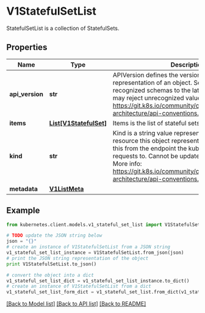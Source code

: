 # V1StatefulSetList

StatefulSetList is a collection of StatefulSets.

## Properties
Name | Type | Description | Notes
------------ | ------------- | ------------- | -------------
**api_version** | **str** | APIVersion defines the versioned schema of this representation of an object. Servers should convert recognized schemas to the latest internal value, and may reject unrecognized values. More info: https://git.k8s.io/community/contributors/devel/sig-architecture/api-conventions.md#resources | [optional] 
**items** | [**List[V1StatefulSet]**](V1StatefulSet.md) | Items is the list of stateful sets. | 
**kind** | **str** | Kind is a string value representing the REST resource this object represents. Servers may infer this from the endpoint the kubernetes.client submits requests to. Cannot be updated. In CamelCase. More info: https://git.k8s.io/community/contributors/devel/sig-architecture/api-conventions.md#types-kinds | [optional] 
**metadata** | [**V1ListMeta**](V1ListMeta.md) |  | [optional] 

## Example

```python
from kubernetes.client.models.v1_stateful_set_list import V1StatefulSetList

# TODO update the JSON string below
json = "{}"
# create an instance of V1StatefulSetList from a JSON string
v1_stateful_set_list_instance = V1StatefulSetList.from_json(json)
# print the JSON string representation of the object
print V1StatefulSetList.to_json()

# convert the object into a dict
v1_stateful_set_list_dict = v1_stateful_set_list_instance.to_dict()
# create an instance of V1StatefulSetList from a dict
v1_stateful_set_list_form_dict = v1_stateful_set_list.from_dict(v1_stateful_set_list_dict)
```
[[Back to Model list]](../README.md#documentation-for-models) [[Back to API list]](../README.md#documentation-for-api-endpoints) [[Back to README]](../README.md)


